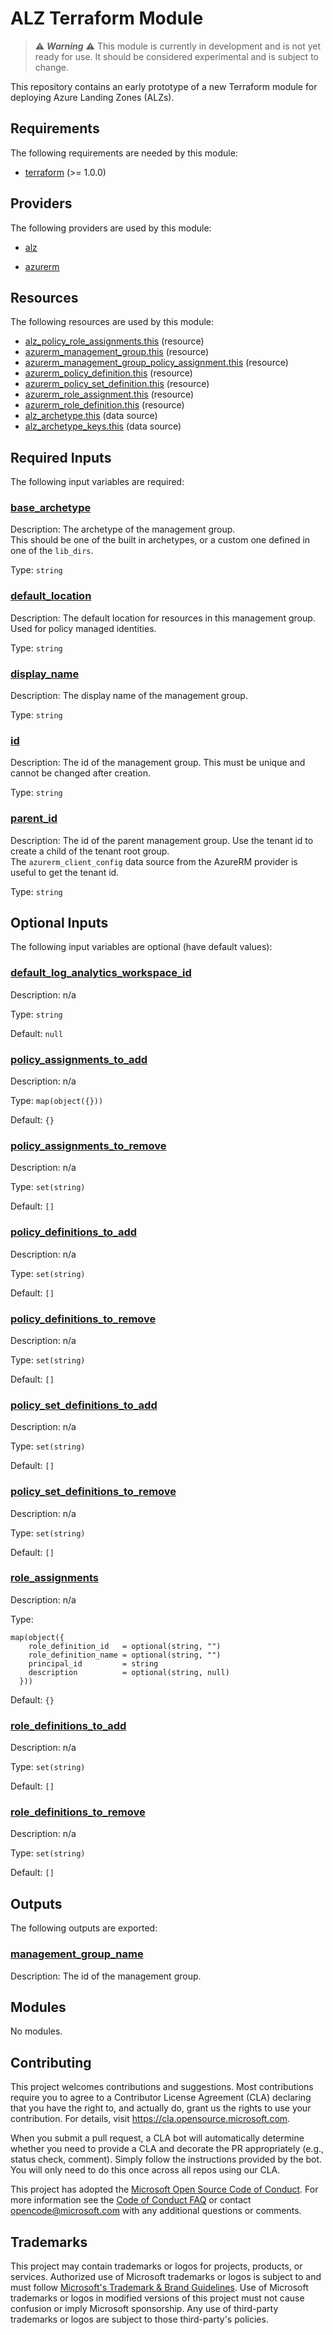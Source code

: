<!-- BEGIN_TF_DOCS -->
# ALZ Terraform Module

> ⚠️ ***Warning*** ⚠️ This module is currently in development and is not yet ready for use. It should be considered experimental and is subject to change.

This repository contains an early prototype of a new Terraform module for deploying Azure Landing Zones (ALZs).

<!-- markdownlint-disable MD033 -->
## Requirements

The following requirements are needed by this module:

- <a name="requirement_terraform"></a> [terraform](#requirement\_terraform) (>= 1.0.0)

## Providers

The following providers are used by this module:

- <a name="provider_alz"></a> [alz](#provider\_alz)

- <a name="provider_azurerm"></a> [azurerm](#provider\_azurerm)

## Resources

The following resources are used by this module:

- [alz_policy_role_assignments.this](https://registry.terraform.io/providers/azure/alz/latest/docs/resources/policy_role_assignments) (resource)
- [azurerm_management_group.this](https://registry.terraform.io/providers/hashicorp/azurerm/latest/docs/resources/management_group) (resource)
- [azurerm_management_group_policy_assignment.this](https://registry.terraform.io/providers/hashicorp/azurerm/latest/docs/resources/management_group_policy_assignment) (resource)
- [azurerm_policy_definition.this](https://registry.terraform.io/providers/hashicorp/azurerm/latest/docs/resources/policy_definition) (resource)
- [azurerm_policy_set_definition.this](https://registry.terraform.io/providers/hashicorp/azurerm/latest/docs/resources/policy_set_definition) (resource)
- [azurerm_role_assignment.this](https://registry.terraform.io/providers/hashicorp/azurerm/latest/docs/resources/role_assignment) (resource)
- [azurerm_role_definition.this](https://registry.terraform.io/providers/hashicorp/azurerm/latest/docs/resources/role_definition) (resource)
- [alz_archetype.this](https://registry.terraform.io/providers/azure/alz/latest/docs/data-sources/archetype) (data source)
- [alz_archetype_keys.this](https://registry.terraform.io/providers/azure/alz/latest/docs/data-sources/archetype_keys) (data source)

<!-- markdownlint-disable MD013 -->
## Required Inputs

The following input variables are required:

### <a name="input_base_archetype"></a> [base\_archetype](#input\_base\_archetype)

Description: The archetype of the management group.  
This should be one of the built in archetypes, or a custom one defined in one of the `lib_dirs`.

Type: `string`

### <a name="input_default_location"></a> [default\_location](#input\_default\_location)

Description: The default location for resources in this management group. Used for policy managed identities.

Type: `string`

### <a name="input_display_name"></a> [display\_name](#input\_display\_name)

Description: The display name of the management group.

Type: `string`

### <a name="input_id"></a> [id](#input\_id)

Description: The id of the management group. This must be unique and cannot be changed after creation.

Type: `string`

### <a name="input_parent_id"></a> [parent\_id](#input\_parent\_id)

Description: The id of the parent management group. Use the tenant id to create a child of the tenant root group.  
The `azurerm_client_config` data source from the AzureRM provider is useful to get the tenant id.

Type: `string`

## Optional Inputs

The following input variables are optional (have default values):

### <a name="input_default_log_analytics_workspace_id"></a> [default\_log\_analytics\_workspace\_id](#input\_default\_log\_analytics\_workspace\_id)

Description: n/a

Type: `string`

Default: `null`

### <a name="input_policy_assignments_to_add"></a> [policy\_assignments\_to\_add](#input\_policy\_assignments\_to\_add)

Description: n/a

Type: `map(object({}))`

Default: `{}`

### <a name="input_policy_assignments_to_remove"></a> [policy\_assignments\_to\_remove](#input\_policy\_assignments\_to\_remove)

Description: n/a

Type: `set(string)`

Default: `[]`

### <a name="input_policy_definitions_to_add"></a> [policy\_definitions\_to\_add](#input\_policy\_definitions\_to\_add)

Description: n/a

Type: `set(string)`

Default: `[]`

### <a name="input_policy_definitions_to_remove"></a> [policy\_definitions\_to\_remove](#input\_policy\_definitions\_to\_remove)

Description: n/a

Type: `set(string)`

Default: `[]`

### <a name="input_policy_set_definitions_to_add"></a> [policy\_set\_definitions\_to\_add](#input\_policy\_set\_definitions\_to\_add)

Description: n/a

Type: `set(string)`

Default: `[]`

### <a name="input_policy_set_definitions_to_remove"></a> [policy\_set\_definitions\_to\_remove](#input\_policy\_set\_definitions\_to\_remove)

Description: n/a

Type: `set(string)`

Default: `[]`

### <a name="input_role_assignments"></a> [role\_assignments](#input\_role\_assignments)

Description: n/a

Type:

```hcl
map(object({
    role_definition_id   = optional(string, "")
    role_definition_name = optional(string, "")
    principal_id         = string
    description          = optional(string, null)
  }))
```

Default: `{}`

### <a name="input_role_definitions_to_add"></a> [role\_definitions\_to\_add](#input\_role\_definitions\_to\_add)

Description: n/a

Type: `set(string)`

Default: `[]`

### <a name="input_role_definitions_to_remove"></a> [role\_definitions\_to\_remove](#input\_role\_definitions\_to\_remove)

Description: n/a

Type: `set(string)`

Default: `[]`

## Outputs

The following outputs are exported:

### <a name="output_management_group_name"></a> [management\_group\_name](#output\_management\_group\_name)

Description: The id of the management group.

## Modules

No modules.

## Contributing

This project welcomes contributions and suggestions.  Most contributions require you to agree to a
Contributor License Agreement (CLA) declaring that you have the right to, and actually do, grant us
the rights to use your contribution. For details, visit <https://cla.opensource.microsoft.com>.

When you submit a pull request, a CLA bot will automatically determine whether you need to provide
a CLA and decorate the PR appropriately (e.g., status check, comment). Simply follow the instructions
provided by the bot. You will only need to do this once across all repos using our CLA.

This project has adopted the [Microsoft Open Source Code of Conduct](https://opensource.microsoft.com/codeofconduct/).
For more information see the [Code of Conduct FAQ](https://opensource.microsoft.com/codeofconduct/faq/) or
contact [opencode@microsoft.com](mailto:opencode@microsoft.com) with any additional questions or comments.

## Trademarks

This project may contain trademarks or logos for projects, products, or services. Authorized use of Microsoft
trademarks or logos is subject to and must follow
[Microsoft's Trademark & Brand Guidelines](https://www.microsoft.com/en-us/legal/intellectualproperty/trademarks/usage/general).
Use of Microsoft trademarks or logos in modified versions of this project must not cause confusion or imply Microsoft sponsorship.
Any use of third-party trademarks or logos are subject to those third-party's policies.
<!-- END_TF_DOCS -->